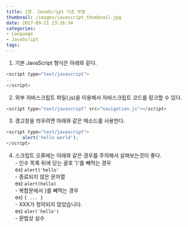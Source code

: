 ```yaml
---
title: 1장. JavaScript 기초 부분
thumbnail: /images/javascript_thumbnail.jpg
date: 2017-09-21 23:26:34
categories:
- Language
- JavaScript
tags:
---
```

1. 기본 JavaScript 형식은 아래와 같다.
```javascript
<script type="text/javascript">
..
</script>
```
2. 외부 자바스크립트 파일(.js)을 이용해서 자바스크립트 코드를 링크할 수 있다.
```javascript
<script type="text/javascript" src="navigation.js"></script>
```
3. 경고창을 띄우려면 아래와 같은 메소드를 사용한다.
```javascript
<script type="text/javascript">
      alert('hello world');
</script>
```
4. 스크립트 오류에는 아래와 같은 경우를 주의해서 살펴보는것이 좋다.  
\- 인수 목록 뒤에 닫는 괄호 ')'를 빼먹는 경우  
 ex) ``alert('hello'``  
\- 종료되지 않은 문자열  
ex) ``alert(hello)``  
\- 복합문에서 }를 빼먹는 경우  
ex) ``{ ... }``  
\- XXX가 정의되지 않았습니다.  
ex) ``aler('hello')``  
\- 문법상 실수
